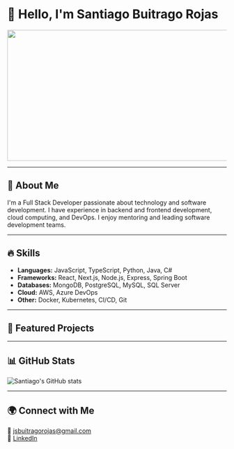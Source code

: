 # 👋 Hello, I'm Santiago Buitrago Rojas

<p align="center">
  <img src="https://github.com/user-attachments/assets/38755cfa-40df-433e-a09a-7c9b7817d7d6" width="600" height="300">
</p>


---

## 🚀 About Me

I'm a Full Stack Developer passionate about technology and software development. I have experience in backend and frontend development, cloud computing, and DevOps. I enjoy mentoring and leading software development teams.

---

## 🔥 Skills

- **Languages:** JavaScript, TypeScript, Python, Java, C#
- **Frameworks:** React, Next.js, Node.js, Express, Spring Boot
- **Databases:** MongoDB, PostgreSQL, MySQL, SQL Server
- **Cloud:** AWS, Azure DevOps
- **Other:** Docker, Kubernetes, CI/CD, Git

---

## 📌 Featured Projects
<!-- Este es un comentario en Markdown

- [🔗 Project 1](https://github.com/jsrojasbuitrago/project1) – A web app for X purpose
- [🔗 Project 2](https://github.com/jsrojasbuitrago/project2) – API with Node.js and MongoDB
 -->
---

## 📊 GitHub Stats

![Santiago's GitHub stats](https://github-readme-stats.vercel.app/api?username=SantiagoRojasBuitrago&show_icons=true&theme=radical)

---

## 🌍 Connect with Me

📧 jsbuitragorojas@gmail.com  
🔗 [LinkedIn](https://linkedin.com/in/jsrojasbuitrago)  
<!--  🔗 [Portfolio](https://yourportfolio.com)   -->

